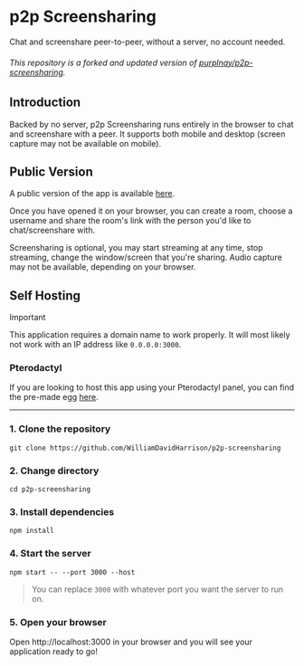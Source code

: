 # p2p Screensharing
Chat and screenshare peer-to-peer, without a server, no account needed.

###### This repository is a forked and updated version of *[purplnay/p2p-screensharing](https://github.com/purplnay/p2p-screensharing)*.

## Introduction
Backed by no server, p2p Screensharing runs entirely in the browser to chat and screenshare with a peer. It supports both mobile and desktop (screen capture may not be available on mobile).

## Public Version
A public version of the app is available [here](https://screenshare.wdh.gg).

Once you have opened it on your browser, you can create a room, choose a username and share the room's link with the person you'd like to chat/screenshare with.

Screensharing is optional, you may start streaming at any time, stop streaming, change the window/screen that you're sharing. Audio capture may not be available, depending on your browser.

## Self Hosting
> [!IMPORTANT]
> This application requires a domain name to work properly. It will most likely not work with an IP address like `0.0.0.0:3000`.

### Pterodactyl
If you are looking to host this app using your Pterodactyl panel, you can find the pre-made egg [here](https://github.com/wdhdev/eggs/tree/main/software/p2p-screensharing).

---

### 1. Clone the repository
```
git clone https://github.com/WilliamDavidHarrison/p2p-screensharing
```

### 2. Change directory
```
cd p2p-screensharing
```

### 3. Install dependencies
```
npm install
```

### 4. Start the server
```
npm start -- --port 3000 --host
```

> You can replace `3000` with whatever port you want the server to run on.

### 5. Open your browser
Open http://localhost:3000 in your browser and you will see your application ready to go!
